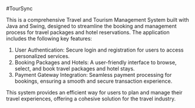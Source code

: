 #TourSync

This is a comprehensive Travel and Tourism Management System built with Java and Swing, designed to streamline the booking and management process for travel packages and hotel reservations. The application includes the following key features:

1. User Authentication: Secure login and registration for users to access personalized services.
2. Booking Packages and Hotels: A user-friendly interface to browse, select, and book travel packages and hotel stays.
3. Payment Gateway Integration: Seamless payment processing for bookings, ensuring a smooth and secure transaction experience.

This system provides an efficient way for users to plan and manage their travel experiences, offering a cohesive solution for the travel industry.
